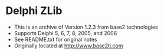 # Delphi ZLib

* This is an archive of Version 1.2.3 from base2 technologies
* Supports Delphi 5, 6, 7, 8, 2005, and 2006
* See README.txt for original notes
* Originally located at http://www.base2ti.com

